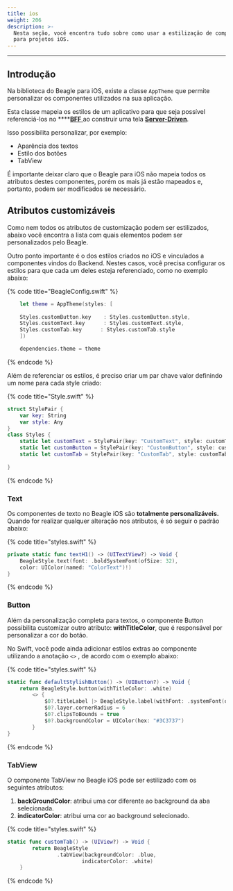 ```yaml
---
title: ios
weight: 206
description: >-
  Nesta seção, você encontra tudo sobre como usar a estilização de componentes
  para projetos iOS.
---
```


---

## Introdução 

Na biblioteca do Beagle para iOS, existe a classe `AppTheme` que permite personalizar os componentes utilizados na sua aplicação. 

Esta classe mapeia os estilos de um aplicativo para que seja possível referenciá-los no ****[**BFF** ](../../principais-conceitos.md#backend-for-frontend)ao construir uma tela [**Server-Driven**](../../principais-conceitos.md#server-driven-ui). 

Isso possibilita personalizar, por exemplo: 

* Aparência dos textos
* Estilo dos botões
* TabView

É importante deixar claro que o Beagle para iOS não mapeia todos os atributos destes componentes, porém os mais já estão mapeados e, portanto, podem ser modificados se necessário. 

## Atributos customizáveis 

Como nem todos os atributos de customização podem ser estilizados, abaixo você encontra a lista com quais elementos podem ser personalizados pelo Beagle.  

Outro ponto importante é o dos estilos criados no iOS e vinculados a componentes vindos do Backend. Nestes casos, você precisa configurar os estilos para que cada um deles esteja referenciado, como no exemplo abaixo:

{% code title="BeagleConfig.swift" %}
```swift
    let theme = AppTheme(styles: [
    
    Styles.customButton.key    : Styles.customButton.style,
    Styles.customText.key      : Styles.customText.style,
    Styles.customTab.key      : Styles.customTab.style
    ])

    dependencies.theme = theme
```
{% endcode %}

Além de referenciar os estilos, é preciso criar um par chave valor definindo um nome para cada style criado: 

{% code title="Style.swift" %}
```swift
struct StylePair {
    var key: String
    var style: Any
}
class Styles {
    static let customText = StylePair(key: "CustomText", style: customText)
    static let customButton = StylePair(key: "CustomButton", style: customButton)
    static let customTab = StylePair(key: "CustomTab", style: customTab)
    
}
```
{% endcode %}

### Text

Os componentes de texto no Beagle iOS são **totalmente personalizáveis.** Quando for realizar qualquer alteração nos atributos, é só seguir o padrão abaixo: 

{% code title="styles.swift" %}
```swift
private static func textH1() -> (UITextView?) -> Void {
    BeagleStyle.text(font: .boldSystemFont(ofSize: 32), 
    color: UIColor(named: "ColorText")!)
}
```
{% endcode %}

### Button

Além da personalização completa para textos, o componente Button possibilita customizar outro atributo: **withTitleColor**, que é responsável por personalizar a cor do botão.

No Swift, você pode ainda adicionar estilos extras ao componente utilizando a anotação `<>` , de acordo com o exemplo abaixo: 

{% code title="styles.swift" %}
```swift
static func defaultStylishButton() -> (UIButton?) -> Void {
    return BeagleStyle.button(withTitleColor: .white)
        <> {
            $0?.titleLabel |> BeagleStyle.label(withFont: .systemFont(ofSize: 16, weight: .regular))
            $0?.layer.cornerRadius = 6
            $0?.clipsToBounds = true
            $0?.backgroundColor = UIColor(hex: "#3C3737")
        }
}
```
{% endcode %}

### TabView

O componente TabView no Beagle iOS pode ser estilizado com os seguintes atributos:

1. **backGroundColor**: atribui uma cor diferente ao background da aba selecionada.
2. **indicatorColor**: atribui uma cor ao background selecionado.

{% code title="styles.swift" %}
```swift
static func customTab() -> (UIView?) -> Void {
        return BeagleStyle
                .tabView(backgroundColor: .blue, 
                        indicatorColor: .white)
    }
```
{% endcode %}
